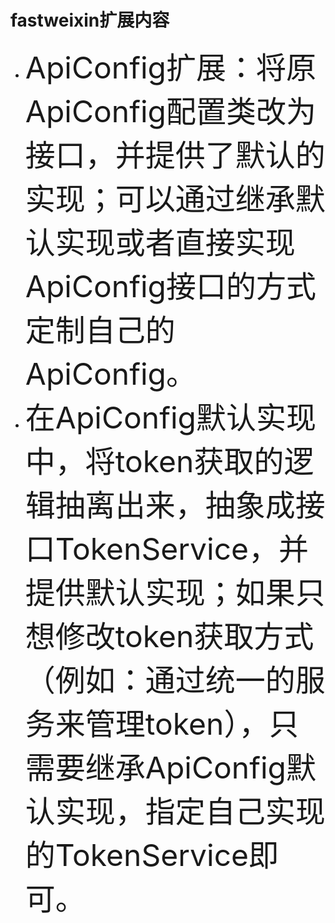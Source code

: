 # fastweixin扩展内容
- <font size=8>ApiConfig扩展：将原ApiConfig配置类改为接口，并提供了默认的实现；可以通过继承默认实现或者直接实现ApiConfig接口的方式定制自己的ApiConfig。</font>
- <font size=8>在ApiConfig默认实现中，将token获取的逻辑抽离出来，抽象成接口TokenService，并提供默认实现；如果只想修改token获取方式（例如：通过统一的服务来管理token），只需要继承ApiConfig默认实现，指定自己实现的TokenService即可。</font>
